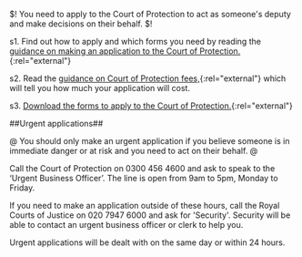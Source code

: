 $! You need to apply to the Court of Protection to act as someone's deputy and make decisions on their behalf. $!

s1. Find out how to apply and which forms you need by reading the [guidance on making an application to the Court of Protection.](http://hmctsformfinder.direct.gov.uk/HMCTS/GetLeaflet.do?court_leaflets_id=1065 "guidance on making an application to the Court of Protection"){:rel="external"} 

s2. Read the [guidance on Court of Protection fees,](http://hmctsformfinder.direct.gov.uk/courtfinder/forms/cop44_e.pdf "guidance on Court of Protection fees"){:rel="external"} which will tell you how much your application will cost.

s3. [Download the forms to apply to the Court of Protection.](http://hmctsformfinder.direct.gov.uk/HMCTS/FormFinder.do "Download the forms to apply to the Court of Protection"){:rel="external"}


##Urgent applications##

@ You should only make an urgent application if you believe someone is in immediate danger or at risk and you need to act on their behalf. @

Call the Court of Protection on 0300 456 4600 and ask to speak to the ‘Urgent Business Officer’. The line is open from 9am to 5pm, Monday to Friday.

If you need to make an application outside of these hours, call the Royal Courts of Justice on 020 7947 6000 and ask for 'Security'. Security will be able to contact an urgent business officer or clerk to help you.

Urgent applications will be dealt with on the same day or within 24 hours.
